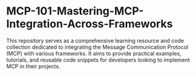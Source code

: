 # MCP-101-Mastering-MCP-Integration-Across-Frameworks
This repository serves as a comprehensive learning resource and code collection dedicated to integrating the Message Communication Protocol (MCP) with various frameworks. It aims to provide practical examples, tutorials, and reusable code snippets for developers looking to implement MCP in their projects.
